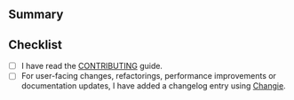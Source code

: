 ## Summary

<!-- What's the purpose of the change? What does it do, and why? -->

## Checklist

- [ ] I have read the [CONTRIBUTING] guide.
- [ ] For user-facing changes, refactorings, performance improvements or documentation updates, I have added a changelog entry using [Changie].

[changie]: https://changie.dev/
[contributing]: https://citric.readthedocs.io/en/latest/contributing/code-of-conduct.html
